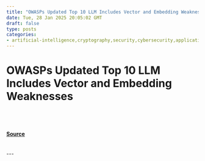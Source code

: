 ```yaml
---
title: "OWASPs Updated Top 10 LLM Includes Vector and Embedding Weaknesses"
date: Tue, 28 Jan 2025 20:05:02 GMT
draft: false
type: posts
categories: 
- artificial-intelligence,cryptography,security,cybersecurity,application-security
---
```

# OWASPs Updated Top 10 LLM Includes Vector and Embedding Weaknesses

<br/>

<br/>


#### [Source](https://blog.ironcorelabs.com/owasps-updated-top-10-llm-includes-vector-and-embedding-weaknesses-c52d3b71fb90?source=rss----424d9e2d3917---4)

<br/>
---
